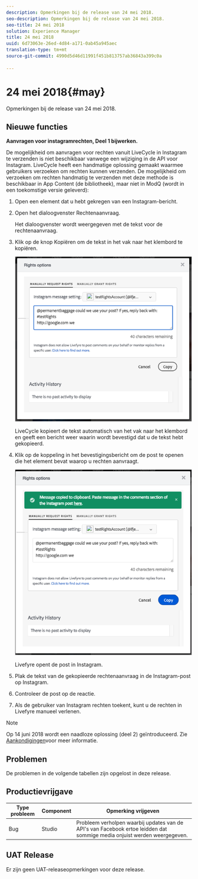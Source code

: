```yaml
---
description: Opmerkingen bij de release van 24 mei 2018.
seo-description: Opmerkingen bij de release van 24 mei 2018.
seo-title: 24 mei 2018
solution: Experience Manager
title: 24 mei 2018
uuid: 6d73063e-26ed-4d84-a171-0ab45a945aec
translation-type: tm+mt
source-git-commit: 4990d5d46d11991f451b813757ab36843a399c0a

---
```



# 24 mei 2018{#may}

Opmerkingen bij de release van 24 mei 2018.

## Nieuwe functies

**Aanvragen voor instagramrechten, Deel 1 bijwerken.**

De mogelijkheid om aanvragen voor rechten vanuit LiveCycle in Instagram te verzenden is niet beschikbaar vanwege een wijziging in de API voor Instagram. LiveCycle heeft een handmatige oplossing gemaakt waarmee gebruikers verzoeken om rechten kunnen verzenden. De mogelijkheid om verzoeken om rechten handmatig te verzenden met deze methode is beschikbaar in App Content (de bibliotheek), maar niet in ModQ (wordt in een toekomstige versie geleverd):

1. Open een element dat u hebt gekregen van een Instagram-bericht.
1. Open het dialoogvenster Rechtenaanvraag.

   Het dialoogvenster wordt weergegeven met de tekst voor de rechtenaanvraag.

1. Klik op de knop Kopiëren om de tekst in het vak naar het klembord te kopiëren.

   ![](../assets/rr_insta_workaround1.png)

   LiveCycle kopieert de tekst automatisch van het vak naar het klembord en geeft een bericht weer waarin wordt bevestigd dat u de tekst hebt gekopieerd.

1. Klik op de koppeling in het bevestigingsbericht om de post te openen die het element bevat waarop u rechten aanvraagt.

   ![](../assets/rr_insta_workaround2.png)

   Livefyre opent de post in Instagram.

1. Plak de tekst van de gekopieerde rechtenaanvraag in de Instagram-post op Instagram.
1. Controleer de post op de reactie.
1. Als de gebruiker van Instagram rechten toekent, kunt u de rechten in Livefyre manueel verlenen.

>[!NOTE]
>
>Op 14 juni 2018 wordt een naadloze oplossing (deel 2) geïntroduceerd. Zie [Aankondigingen](/help/using/c-anouncements.md#c_anouncements)voor meer informatie.

## Problemen

De problemen in de volgende tabellen zijn opgelost in deze release.

## Productievrijgave

| **Type probleem** | **Component** | **Opmerking vrijgeven** |
|---|---|---|
| Bug | Studio | Probleem verholpen waarbij updates van de API&#39;s van Facebook ertoe leidden dat sommige media onjuist werden weergegeven. |

## UAT Release

Er zijn geen UAT-releaseopmerkingen voor deze release.
